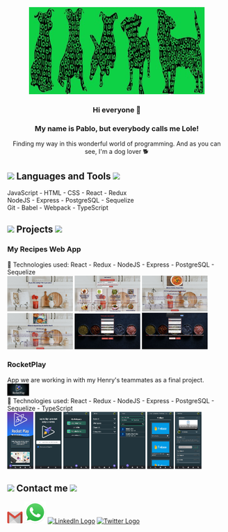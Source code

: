 
<div align="center">
  <img width="80%" height = "200px" src="./Perris.jpg" alt="cover"/>
</div>

<div align="center">

### Hi everyone 👋

### My name is Pablo, but everybody calls me Lole! 
Finding my way in this wonderful world of programming.
And as you can see, I'm a dog lover 🐕
</div>

<h2><img src = "https://media2.giphy.com/media/QssGEmpkyEOhBCb7e1/giphy.gif?cid=ecf05e47a0n3gi1bfqntqmob8g9aid1oyj2wr3ds3mg700bl&rid=giphy.gif" width = 32px> Languages and Tools <img src = "https://media2.giphy.com/media/QssGEmpkyEOhBCb7e1/giphy.gif?cid=ecf05e47a0n3gi1bfqntqmob8g9aid1oyj2wr3ds3mg700bl&rid=giphy.gif" width = 32px></h2>
JavaScript - HTML - CSS - React - Redux <br/>
NodeJS - Express - PostgreSQL - Sequelize <br/>
Git - Babel - Webpack - TypeScript

<div>
  <h2><img src = "https://media2.giphy.com/media/QssGEmpkyEOhBCb7e1/giphy.gif?cid=ecf05e47a0n3gi1bfqntqmob8g9aid1oyj2wr3ds3mg700bl&rid=giphy.gif" width = 32px> Projects <img src = "https://media2.giphy.com/media/QssGEmpkyEOhBCb7e1/giphy.gif?cid=ecf05e47a0n3gi1bfqntqmob8g9aid1oyj2wr3ds3mg700bl&rid=giphy.gif" width = 32px></h2>

  <div>
    <h3>My Recipes Web App</h3>
    🚀 Technologies used: 
    React - Redux - NodeJS - Express - PostgreSQL - Sequelize
    <div display="flex">
      <img width="30%" height = "30%" src="./Captures/Landing.JPG"/>
      <img width="30%" height = "30%" src="./Captures/Home.JPG"/>
      <img width="30%" height = "30%" src="./Captures/Details.JPG"/>
      <img width="30%" height = "30%" src="./Captures/Details1.JPG"/>
      <img width="30%" height = "30%" src="./Captures/Form.JPG"/>
      <img width="30%" height = "30%" src="./Captures/Recipe added.JPG"/>
    </div>
  </div>

  <div>
    <h3>RocketPlay</h3>
    App we are working in with my Henry's teammates as a final project.
      <div display="flex">
      <img width="10%" height = "10%" src="./Captures/RocketPlay.jpeg"/>
      </div>
    🚀 Technologies used: 
    React - Redux - NodeJS - Express - PostgreSQL - Sequelize - TypeScript
    <div>
      <img width="12%" height = "12%" src="./Captures/LandingRocket.png"/>
      <img width="12%" height = "12%" src="./Captures/Login.png"/>
      <img width="12%" height = "12%" src="./Captures/My workspace.png"/>
      <img width="12%" height = "12%" src="./Captures/Menu.png"/>
      <img width="12%" height = "12%" src="./Captures/Search1.png"/>
      <img width="12%" height = "12%" src="./Captures/Videos.png"/>
      <img width="12%" height = "12%" src="./Captures/Video.png"/>
    </div>
  </div>

</div>

<h2><img src = "https://media2.giphy.com/media/QssGEmpkyEOhBCb7e1/giphy.gif?cid=ecf05e47a0n3gi1bfqntqmob8g9aid1oyj2wr3ds3mg700bl&rid=giphy.gif" width = 32px> Contact me <img src = "https://media2.giphy.com/media/QssGEmpkyEOhBCb7e1/giphy.gif?cid=ecf05e47a0n3gi1bfqntqmob8g9aid1oyj2wr3ds3mg700bl&rid=giphy.gif" width = 32px></h2>




<div>
   <a href="mailto:martinezpm@gmail.com"><img width ="7%" height ="7%" src="./Logos/Gmail.png" alt="Gmail Logo"/></a>
   <a href="https://wa.link/x3n03h"><img src="./Logos/whatsapp-logo-4-1.png" alt="WA Logo" ></a>
   <a href="https://www.linkedin.com/in/pablomartinez-js"><img width = "50px" height = "50px" src="https://cdn-icons-png.flaticon.com/512/174/174857.png" alt="LinkedIn Logo"></a>
    <a href="https://twitter.com/LOLE81PM"><img src="https://img.icons8.com/fluency/48/000000/twitter.png" alt="Twitter Logo"/></a>
</div>


   


<!--
**LOLE81/LOLE81** is a ✨ _special_ ✨ repository because its `README.md` (this file) appears on your GitHub profile.

Here are some ideas to get you started:

- 🔭 I’m currently working on ...
- 🌱 I’m currently learning ...
- 👯 I’m looking to collaborate on ...
- 🤔 I’m looking for help with ...
- 💬 Ask me about ...
- 📫 How to reach me: ...
- 😄 Pronouns: ...
- ⚡ Fun fact: ...
-->
